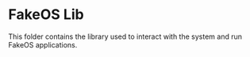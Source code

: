 # FakeOS Lib

This folder contains the library used to interact with the system and run FakeOS applications.
